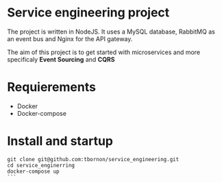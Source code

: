 # Service engineering project 

The project is written in NodeJS. It uses a MySQL database, RabbitMQ as an event bus and Nginx for the API gateway.

The aim of this project is to get started with microservices and more specificaly **Event Sourcing** and **CQRS**

# Requierements
* Docker
* Docker-compose

# Install and startup

````
git clone git@github.com:tbornon/service_engineering.git
cd service_enginerring
docker-compose up
```
